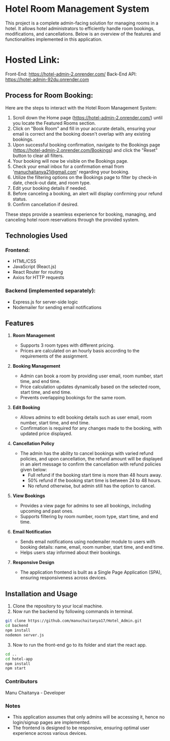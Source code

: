 # Hotel Room Management System

This project is a complete admin-facing solution for managing rooms in a hotel. It allows hotel administrators to efficiently handle room bookings, modifications, and cancellations. Below is an overview of the features and functionalities implemented in this application.

# Hosted Link:
Front-End: https://hotel-admin-2.onrender.com/
Back-End API: https://hotel-admin-92du.onrender.com
## Process for Room Booking:
Here are the steps to interact with the Hotel Room Management System:

1. Scroll down the Home page (https://hotel-admin-2.onrender.com/) until you locate the Featured Rooms section.
2. Click on "Book Room" and fill in your accurate details, ensuring your email is correct and the booking doesn't overlap with any existing bookings.
3. Upon successful booking confirmation, navigate to the Bookings page (https://hotel-admin-2.onrender.com/Bookings) and click the "Reset" button to clear all filters.
4. Your booking will now be visible on the Bookings page.
5. Check your email inbox for a confirmation email from 'manuchaitanya21@gmail.com' regarding your booking.
6. Utilize the filtering options on the Bookings page to filter by check-in date, check-out date, and room type.
7. Edit your booking details if needed.
8. Before canceling a booking, an alert will display confirming your refund status.
9. Confirm cancellation if desired.

These steps provide a seamless experience for booking, managing, and canceling hotel room reservations through the provided system.

## Technologies Used
### Frontend:
- HTML/CSS
- JavaScript (React.js)
- React Router for routing
- Axios for HTTP requests

### Backend (implemented separately):
- Express.js for server-side logic
- Nodemailer for sending email notifications
## Features

1. **Room Management**
   - Supports 3 room types with different pricing.
   - Prices are calculated on an hourly basis according to the requirements of the assignment.

2. **Booking Management**
   - Admin can book a room by providing user email, room number, start time, and end time.
   - Price calculation updates dynamically based on the selected room, start time, and end time.
   - Prevents overlapping bookings for the same room.

3. **Edit Booking**
   - Allows admins to edit booking details such as user email, room number, start time, and end time.
   - Confirmation is required for any changes made to the booking, with updated price displayed.

4. **Cancellation Policy**
   - The admin has the ability to cancel bookings with varied refund policies, and upon cancellation, the refund amount will be displayed in an alert message to confirm the cancellation with refund policies given below:
     - Full refund if the booking start time is more than 48 hours away.
     - 50% refund if the booking start time is between 24 to 48 hours.
     - No refund otherwise, but admin still has the option to cancel.

5. **View Bookings**
   - Provides a view page for admins to see all bookings, including upcoming and past ones.
   - Supports filtering by room number, room type, start time, and end time.

6. **Email Notification**
   - Sends email notifications using nodemailer module to users with booking details: name, email, room number, start time, and end time.
   - Helps users stay informed about their bookings.

7. **Responsive Design**
   - The application frontend is built as a Single Page Application (SPA), ensuring responsiveness across devices.

## Installation and Usage

1. Clone the repository to your local machine.
2. Now run the backend by following commands in terminal.

```bash
git clone https://github.com/manuchaitanya17/Hotel_Admin.git
cd backend
npm install
nodemon server.js
```

3. Now to run the front-end go to its folder and start the react app.

```bash
cd ..
cd hotel-app
npm install
npm start
```
### Contributors
Manu Chaitanya - Developer

### Notes
- This application assumes that only admins will be accessing it, hence no login/signup pages are implemented.
- The frontend is designed to be responsive, ensuring optimal user experience across various devices.
